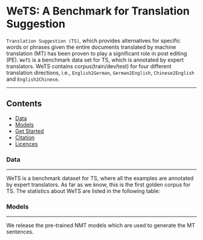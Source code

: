 # WeTS: A Benchmark for Translation Suggestion

`Translation Suggestion (TS)`, which provides alternatives for specific words or phrases given the entire documents translated by machine translation (MT) has been proven to play a significant role in post editing (PE). `WeTS` is a benchmark data set for TS, which is annotated by expert translators. WeTS contains corpus(train/dev/test) for four different translation directions, i.e., `English2German`, `German2English`, `Chinese2English` and `English2Chinese`.

***
## Contents
* [Data](#data)
* [Models](#models)
* [Get Started](#started)
* [Citation](#citation)
* [Licences](#licence)

### Data
----------

WeTS is a benchmark dataset for TS, where all the examples are annotated by expert translators. As far as we know, this is the first golden corpus for TS. The statistics about WeTS are listed in the following table:

### Models
---------
We release the pre-trained NMT models which are used to generate the MT sentences.

